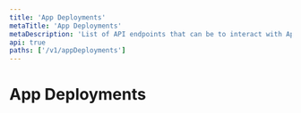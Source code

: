 ```yaml
---
title: 'App Deployments'
metaTitle: 'App Deployments'
metaDescription: 'List of API endpoints that can be to interact with Application Deployment resources'
api: true
paths: ['/v1/appDeployments']
---
```


# App Deployments
